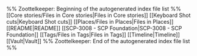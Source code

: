 %% Zoottelkeeper: Beginning of the autogenerated index file list  %%
 [[Core stories/Files in Core stories|Files in Core stories]]
 [[Keyboard Shot cuts|Keyboard Shot cuts]]
 [[Places/Files in Places|Files in Places]]
 [[README|README]]
 [[SCP-3008 - SCP Foundation|SCP-3008 - SCP Foundation]]
 [[Tags/Files in Tags|Files in Tags]]
 [[Timeline|Timeline]]
 [[Vault|Vault]]
%% Zoottelkeeper: End of the autogenerated index file list  %%
